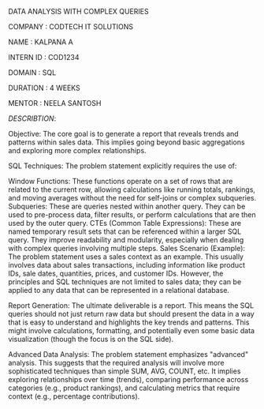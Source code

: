DATA ANALYSIS WITH COMPLEX QUERIES

COMPANY : CODTECH IT SOLUTIONS

NAME : KALPANA A

INTERN ID : COD1234

DOMAIN : SQL

DURATION : 4 WEEKS

MENTOR : NEELA SANTOSH

*DESCRIBTION*:

Objective: The core goal is to generate a report that reveals trends and patterns within sales data.  This implies going beyond basic aggregations and exploring more complex relationships.

SQL Techniques: The problem statement explicitly requires the use of:

Window Functions: These functions operate on a set of rows that are related to the current row, allowing calculations like running totals, rankings, and moving averages without the need for self-joins or complex subqueries.
Subqueries: These are queries nested within another query. They can be used to pre-process data, filter results, or perform calculations that are then used by the outer query.
CTEs (Common Table Expressions): These are named temporary result sets that can be referenced within a larger SQL query. They improve readability and modularity, especially when dealing with complex queries involving multiple steps.
Sales Scenario (Example):  The problem statement uses a sales context as an example.  This usually involves data about sales transactions, including information like product IDs, sale dates, quantities, prices, and customer IDs.  However, the principles and SQL techniques are not limited to sales data; they can be applied to any data that can be represented in a relational database.

Report Generation: The ultimate deliverable is a report.  This means the SQL queries should not just return raw data but should present the data in a way that is easy to understand and highlights the key trends and patterns.  This might involve calculations, formatting, and potentially even some basic data visualization (though the focus is on the SQL side).

Advanced Data Analysis:  The problem statement emphasizes "advanced" analysis.  This suggests that the required analysis will involve more sophisticated techniques than simple SUM, AVG, COUNT, etc.  It implies exploring relationships over time (trends), comparing performance across categories (e.g., product rankings), and calculating metrics that require context (e.g., percentage contributions).
